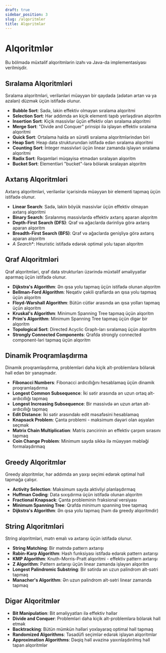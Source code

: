 ```yaml
---
draft: true
sidebar_position: 3
slug: /alqoritmler
title: Alqoritmlər
---
```


# Alqoritmlər

Bu bölmədə müxtəlif alqoritmlərin izahı və Java-da implementasiyası verilmişdir.

## Sıralama Alqoritmləri

Sıralama alqoritmləri, verilənləri müəyyən bir qaydada (adətən artan və ya azalan) düzmək üçün istifadə olunur.

- **Bubble Sort**: Sadə, lakin effektiv olmayan sıralama alqoritmi
- **Selection Sort**: Hər addımda ən kiçik elementi tapıb yerləşdirən alqoritm
- **Insertion Sort**: Kiçik massivlər üçün effektiv olan sıralama alqoritmi
- **Merge Sort**: "Divide and Conquer" prinsipi ilə işləyən effektiv sıralama alqoritmi
- **Quick Sort**: Ortalama halda ən sürətli sıralama alqoritmlərindən biri
- **Heap Sort**: Heap data strukturundan istifadə edən sıralama alqoritmi
- **Counting Sort**: İnteger massivləri üçün linear zamanda işləyən sıralama alqoritmi
- **Radix Sort**: Rəqəmləri müqayisə etmədən sıralayan alqoritm
- **Bucket Sort**: Elementləri "bucket"-lərə bölərək sıralayan alqoritm

## Axtarış Alqoritmləri

Axtarış alqoritmləri, verilənlər içərisində müəyyən bir elementi tapmaq üçün istifadə olunur.

- **Linear Search**: Sadə, lakin böyük massivlər üçün effektiv olmayan axtarış alqoritmi
- **Binary Search**: Sıralanmış massivlərdə effektiv axtarış aparan alqoritm
- **Depth-First Search (DFS)**: Qraf və ağaclarda dərinliyə görə axtarış aparan alqoritm
- **Breadth-First Search (BFS)**: Qraf və ağaclarda genişliyə görə axtarış aparan alqoritm
- **A* Search**: Heuristic istifadə edərək optimal yolu tapan alqoritm

## Qraf Alqoritmləri

Qraf alqoritmləri, qraf data strukturları üzərində müxtəlif əməliyyatlar aparmaq üçün istifadə olunur.

- **Dijkstra's Algorithm**: Ən qısa yolu tapmaq üçün istifadə olunan alqoritm
- **Bellman-Ford Algorithm**: Neqativ çəkili qraflarda ən qısa yolu tapmaq üçün alqoritm
- **Floyd-Warshall Algorithm**: Bütün cütlər arasında ən qısa yolları tapmaq üçün alqoritm
- **Kruskal's Algorithm**: Minimum Spanning Tree tapmaq üçün alqoritm
- **Prim's Algorithm**: Minimum Spanning Tree tapmaq üçün digər bir alqoritm
- **Topological Sort**: Directed Acyclic Graph-ları sıralamaq üçün alqoritm
- **Strongly Connected Components**: Qrafda strongly connected component-ləri tapmaq üçün alqoritm

## Dinamik Proqramlaşdırma

Dinamik proqramlaşdırma, problemləri daha kiçik alt-problemlərə bölərək həll edən bir yanaşmadır.

- **Fibonacci Numbers**: Fibonacci ardıcıllığını hesablamaq üçün dinamik proqramlaşdırma
- **Longest Common Subsequence**: İki sətir arasında ən uzun ortaq alt-ardıcıllığı tapmaq
- **Longest Increasing Subsequence**: Bir massivdə ən uzun artan alt-ardıcıllığı tapmaq
- **Edit Distance**: İki sətir arasındakı edit məsafəsini hesablamaq
- **Knapsack Problem**: Çanta problemi - maksimum dəyəri olan əşyaları seçmək
- **Matrix Chain Multiplication**: Matris zəncirinin ən effektiv çarpım sırasını tapmaq
- **Coin Change Problem**: Minimum sayda sikkə ilə müəyyən məbləği formalaşdırmaq

## Greedy Alqoritmlər

Greedy alqoritmlər, hər addımda ən yaxşı seçimi edərək optimal həll tapmağa çalışır.

- **Activity Selection**: Maksimum sayda aktivliyi planlaşdırmaq
- **Huffman Coding**: Data sıxışdırma üçün istifadə olunan alqoritm
- **Fractional Knapsack**: Çanta probleminin fraksional versiyası
- **Minimum Spanning Tree**: Qrafda minimum spanning tree tapmaq
- **Dijkstra's Algorithm**: Ən qısa yolu tapmaq (həm də greedy alqoritmdir)

## String Alqoritmləri

String alqoritmləri, mətn emalı və axtarışı üçün istifadə olunur.

- **String Matching**: Bir mətndə pattern axtarışı
- **Rabin-Karp Algorithm**: Hash funksiyası istifadə edərək pattern axtarışı
- **KMP Algorithm**: Knuth-Morris-Pratt alqoritmi - effektiv pattern axtarışı
- **Z Algorithm**: Pattern axtarışı üçün linear zamanda işləyən alqoritm
- **Longest Palindromic Substring**: Bir sətirdə ən uzun palindrom alt-sətri tapmaq
- **Manacher's Algorithm**: Ən uzun palindrom alt-sətri linear zamanda tapmaq

## Digər Alqoritmlər

- **Bit Manipulation**: Bit əməliyyatları ilə effektiv həllər
- **Divide and Conquer**: Problemləri daha kiçik alt-problemlərə bölərək həll etmək
- **Backtracking**: Bütün mümkün həlləri yoxlayaraq optimal həll tapmaq
- **Randomized Algorithms**: Təsadüfi seçimlər edərək işləyən alqoritmlər
- **Approximation Algorithms**: Dəqiq həll əvəzinə yaxınlaşdırılmış həll tapan alqoritmlər
